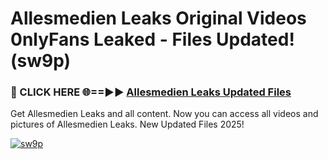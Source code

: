 # Allesmedien Leaks Original Videos 0nlyFans Leaked - Files Updated! (sw9p)

<h3>🔴 CLICK HERE 🌐==►► <a href="https://tinyurl.com/x26r9saj" rel="nofollow">Allesmedien Leaks Updated Files</a></h3>

Get Allesmedien Leaks and all content. Now you can access all videos and pictures of Allesmedien Leaks. New Updated Files 2025!

[![sw9p](https://i.imgur.com/LkgZPqh.gif)](https://tinyurl.com/x26r9saj)
